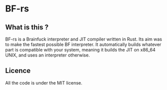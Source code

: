 <!-- README.md --- 
;; 
;; Filename: README.md
;; Author: Louise <louise>
;; Created: Tue Feb 13 11:20:29 2018 (+0100)
;; Last-Updated: Tue Feb 13 11:27:00 2018 (+0100)
;;           By: Louise <louise>
 -->

# BF-rs

## What is this ?

BF-rs is a Brainfuck interpreter and JIT compiler written in Rust. Its aim was to make the fastest possible
BF interpreter. It automatically builds whatever part is compatible with your system, meaning it builds the JIT
on x86_64 UNIX, and uses an interpreter otherwise.

## Licence

All the code is under the MIT license.
